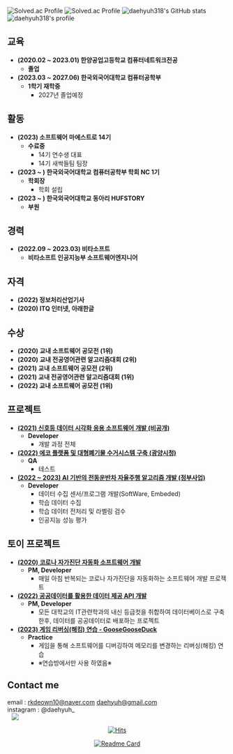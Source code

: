 ![Solved.ac Profile](https://capsule-render.vercel.app/api?type=Waving&color=638fda&height=200&section=header&text=대현&fontSize=70&&fontColor=ffffff)
![Solved.ac Profile](http://mazassumnida.wtf/api/v2/generate_badge?boj=daehyuh)
![daehyuh318's GitHub stats](https://github-readme-stats.vercel.app/api?username=daehyuh318&show_icons=true&theme=tokyonight)
![daehyuh318's profile](https://github-profile-trophy.vercel.app/?username=daehyuh318&margin-h=50&margin-w=10&row=1&column=8&no-frame=false&theme=algolia)  
## 교육
* **(2020.02 ~ 2023.01) 한양공업고등학교 컴퓨터네트워크전공**
  - **졸업**
* **(2023.03 ~ 2027.06) 한국외국어대학교 컴퓨터공학부**
  - **1학기 재학중**
    + 2027년 졸업예정
## 활동
* **(2023) 소프트웨어 마에스트로 14기**
  - **수료중**
    + 14기 연수생 대표
    + 14기 새싹들팀 팀장
* **(2023 ~ ) 한국외국어대학교 컴퓨터공학부 학회 NC 1기**
  - **학회장**
    + 학회 설립
* **(2023 ~ ) 한국외국어대학교 동아리 HUFSTORY**
  - **부원**
## 경력
* **(2022.09 ~ 2023.03) 비타소프트**
  - **비타소프트 인공지능부 소프트웨어엔지니어**
## 자격
* **(2022) 정보처리산업기사**
* **(2020) ITQ 인터넷, 아래한글**
## 수상
* **(2020) 교내 소프트웨어 공모전 (1위)**
* **(2020) 교내 전공영어관련 알고리즘대회 (2위)**
* **(2021) 교내 소프트웨어 공모전 (2위)**
* **(2021) 교내 전공영어관련 알고리즘대회 (1위)**
* **(2022) 교내 소프트웨어 공모전 (1위)**
## 프로젝트
* **[(2021) 신호등 데이터 시각화 응용 소프트웨어 개발 (비공개)](https://github.com/daehyuh318/TrafficLightProject)**
  - **Developer**
    + 개발 과정 전체
* **[(2022) 에코 플랫폼 및 대형폐기물 수거시스템 구축 (광양시청)](https://gyeco.kr/main/main.do)**
  - **QA**
    + 테스트
* **[(2022 ~ 2023) AI 기반의 전동운반차 자율주행 알고리즘 개발 (정부사업)](https://github.com/daehyuh318/PatrascheProject)**
  - **Developer**
    + 데이터 수집 센서/프로그램 개발(SoftWare, Embeded)
    + 학습 데이터 수집
    + 학습 데이터 전처리 및 라벨링 검수
    + 인공지능 성능 평가
## 토이 프로젝트
* **[(2020) 코로나 자가진단 자동화 소프트웨어 개발](https://github.com/daehyuh318/Corona-self-check-Auto)**
  - **PM, Developer**
    + 매일 아침 반복되는 코로나 자가진단을 자동화하는 소프트웨어 개발 프로젝트
* **[(2022) 공공데이터를 활용한 데이터 제공 API 개발](https://github.com/daehyuh318/University-API)**
  - **PM, Developer**
    + 모든 대학교의 IT관련학과의 내신 등급컷을 취합하여 데이터베이스로 구축한후, 데이터를 공공데이터로 배포하는 프로젝트
* **[(2023) 게임 리버싱(해킹) 연습 - GooseGooseDuck](https://github.com/daehyuh318/GooseGooseDuck)**
  - **Practice**
    + 게임을 통해 소프트웨어를 디버깅하여 메모리를 변경하는 리버싱(해킹) 연습
    + ※연습방에서만 사용 하였음※
## Contact me

email : <rkdeown10@naver.com> <daehyuh@gmail.com>   
instagram : @daehyuh_   
<a href="https://instagram.com/daehyuh_">
    <img 
        src="http://img.shields.io/badge/-Instagram-black?style=flat&logo=Instagram&link=https://instagram.com/daehyuh_/"
        style="height : auto; margin-left : 10px; margin-right : 10px;"/>
</a>

<div align=center> 
  
[![Hits](https://hits.seeyoufarm.com/api/count/incr/badge.svg?url=https%3A%2F%2Fgithub.com%2Fdaehyuh318%2Fdaehyuh318&count_bg=%23638FDA&title_bg=%23555555&icon=ghostery.svg&icon_color=%23E7E7E7&title=Github+%28%EC%98%A4%EB%8A%98+%EB%B0%A9%EB%AC%B8%EC%9E%90+%2F+%EC%A0%84%EC%B2%B4+%EB%B0%A9%EB%AC%B8%EC%9E%90%29&edge_flat=false)](https://hits.seeyoufarm.com)
  
[![Readme Card](https://github-readme-stats.vercel.app/api/pin/?username=daehyuh318&repo=Hits-Macro)](https://github.com/daehyuh318/Hits-Macro)
</div>
